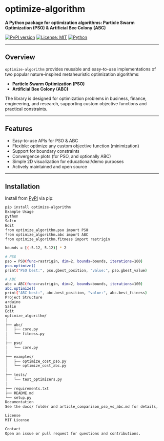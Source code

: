 # optimize-algorithm

**A Python package for optimization algorithms: Particle Swarm Optimization (PSO) & Artificial Bee Colony (ABC)**

[![PyPI version](https://img.shields.io/pypi/v/optimize-algorithm.svg)](https://pypi.org/project/optimize-algorithm/)
[![License: MIT](https://img.shields.io/badge/License-MIT-yellow.svg)](https://opensource.org/licenses/MIT)
[![Python](https://img.shields.io/badge/python-3.8%2B-blue.svg)](https://www.python.org/)

---

## Overview

`optimize-algorithm` provides reusable and easy-to-use implementations of two popular nature-inspired metaheuristic optimization algorithms:
- **Particle Swarm Optimization (PSO)**
- **Artificial Bee Colony (ABC)**

The library is designed for optimization problems in business, finance, engineering, and research, supporting custom objective functions and practical constraints.

---

## Features

- Easy-to-use APIs for PSO & ABC
- Flexible: optimize any custom objective function (minimization)
- Support for boundary constraints
- Convergence plots (for PSO, and optionally ABC)
- Simple 2D visualization for educational/demo purposes
- Actively maintained and open source

---

## Installation

Install from [PyPI](https://pypi.org/project/optimize-algorithm/) via pip:

```bash
pip install optimize-algorithm
Example Usage
python
Salin
Edit
from optimize_algorithm.pso import PSO
from optimize_algorithm.abc import ABC
from optimize_algorithm.fitness import rastrigin

bounds = [(-5.12, 5.12)] * 2

# PSO
pso = PSO(func=rastrigin, dim=2, bounds=bounds, iterations=100)
pso.optimize()
print("PSO best:", pso.gbest_position, "value:", pso.gbest_value)

# ABC
abc = ABC(func=rastrigin, dim=2, bounds=bounds, iterations=100)
abc.optimize()
print("ABC best:", abc.best_position, "value:", abc.best_fitness)
Project Structure
arduino
Salin
Edit
optimize_algorithm/
│
├── abc/
│   ├── core.py
│   └── fitness.py
│
├── pso/
│   └── core.py
│
├── examples/
│   ├── optimize_cost_pso.py
│   └── optimize_cost_abc.py
│
├── tests/
│   └── test_optimizers.py
│
├── requirements.txt
├── README.md
└── setup.py
Documentation
See the docs/ folder and article_comparison_pso_vs_abc.md for details, experiment results, and method explanations.

License
MIT License

Contact
Open an issue or pull request for questions and contributions.
 
